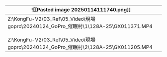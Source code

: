 | ![[Pasted image 20250114111740.png]]                                                                                                                                 |     |
| -------------------------------------------------------------------------------------------------------------------------------------------------------------------- | --- |
| Z:\KongFu-V2\03_Ref\05_Video\現場gopro\20240124_GoPro_催眠村\1\128A-25\GX011371.MP4<br><br>Z:\KongFu-V2\03_Ref\05_Video\現場gopro\20240124_GoPro_催眠村\2\128A-25\GX011205.MP4 |     |
